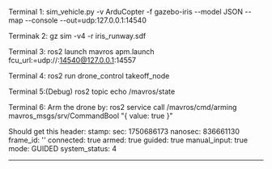 Terminal 1:
sim_vehicle.py -v ArduCopter -f gazebo-iris --model JSON --map --console --out=udp:127.0.0.1:14540

Terminak 2:
gz sim -v4 -r iris_runway.sdf

Terminal 3:
ros2 launch mavros apm.launch fcu_url:=udp://:14540@127.0.0.1:14557

Terminal 4:
ros2 run drone_control takeoff_node

Terminal 5:(Debug)
ros2 topic echo /mavros/state

Terminal 6:
Arm the drone by:
ros2 service call /mavros/cmd/arming mavros_msgs/srv/CommandBool "{ value: true }"


Should get this
header:
  stamp:
    sec: 1750686173
    nanosec: 836661130
  frame_id: ''
connected: true
armed: true
guided: true
manual_input: true
mode: GUIDED
system_status: 4
___________________________________________________________________________________________________________________________________________________